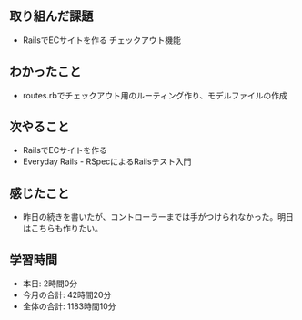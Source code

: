 ## 取り組んだ課題
- RailsでECサイトを作る チェックアウト機能
## わかったこと
- routes.rbでチェックアウト用のルーティング作り、モデルファイルの作成
## 次やること
- RailsでECサイトを作る
- Everyday Rails - RSpecによるRailsテスト入門
## 感じたこと
- 昨日の続きを書いたが、コントローラーまでは手がつけられなかった。明日はこちらも作りたい。
## 学習時間
- 本日: 2時間0分
- 今月の合計: 42時間20分
- 全体の合計: 1183時間10分
